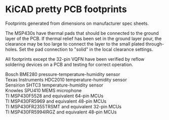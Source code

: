 # KiCAD pretty PCB footprints

<p>Footprints generated from dimensions on manufacturer spec sheets. 
<p>The MSP430s have thermal pads that should be connected to the ground layer of the PCB. If thermal relief has been set in the ground layer pour, the clearance may be too large to connect the layer to the small plated through-holes. Set the pad connection to "solid" in the local clearance settings. 
  
<p>All footprints except the 32-pin VQFN have been verified by reflow soldering devices on a PCB and testing for correct operation.

<p>Bosch BME280 pressure-temperature-humidity sensor
<br>Texas Instruments HDC2010 temperature-humidity sensor
<br>Sensirion SHTC3 temperature-humidity sensor
<br>Knowles SPU410 MEMS microphone
<br>TI MSP430F5528 and equivalent 64-pin MCUs
<br>TI MSP430FR5969 and equivalent 48-pin MCUs
<br>TI MSP430FR2355TRSMT and equivalent 32-pin MCUs
<br>TI MSP430FR5994IRGZ and equivalent 48-pin MCUs
